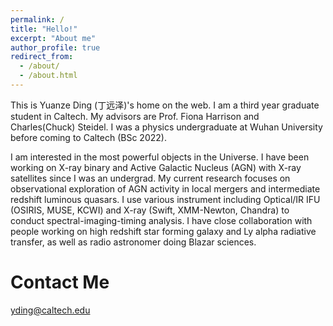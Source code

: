 ```yaml
---
permalink: /
title: "Hello!"
excerpt: "About me"
author_profile: true
redirect_from: 
  - /about/
  - /about.html
---
```


This is Yuanze Ding (丁远泽)'s home on the web. I am a third year graduate student in Caltech. My advisors are Prof. Fiona Harrison and Charles(Chuck) Steidel. I was a physics undergraduate at Wuhan University before coming to Caltech (BSc 2022).

I am interested in the most powerful objects in the Universe. I have been working on X-ray binary and Active Galactic Nucleus (AGN) with X-ray satellites since I was an undergrad. My current research focuses on observational exploration of AGN activity in local mergers and intermediate redshift luminous quasars.
I use various instrument including Optical/IR IFU (OSIRIS, MUSE, KCWI) and X-ray (Swift, XMM-Newton, Chandra) to conduct spectral-imaging-timing analysis.
I have close collaboration with people working on high redshift star forming galaxy and Ly alpha radiative transfer, as well as radio astronomer doing Blazar sciences.

Contact Me
======
yding@caltech.edu
